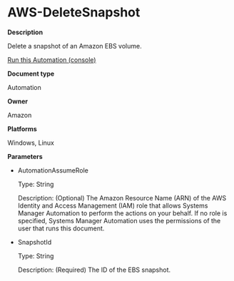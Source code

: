 # AWS\-DeleteSnapshot<a name="automation-aws-deletesnapshot"></a>

**Description**

Delete a snapshot of an Amazon EBS volume\.

[Run this Automation \(console\)](https://console.aws.amazon.com/systems-manager/automation/execute/AWS-DeleteSnapshot)

**Document type**

Automation

**Owner**

Amazon

**Platforms**

Windows, Linux

**Parameters**
+ AutomationAssumeRole

  Type: String

  Description: \(Optional\) The Amazon Resource Name \(ARN\) of the AWS Identity and Access Management \(IAM\) role that allows Systems Manager Automation to perform the actions on your behalf\. If no role is specified, Systems Manager Automation uses the permissions of the user that runs this document\.
+ SnapshotId

  Type: String

  Description: \(Required\) The ID of the EBS snapshot\.